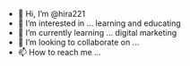 - 👋 Hi, I’m @hira221
- 👀 I’m interested in ... learning and educating 
- 🌱 I’m currently learning ... digital marketing
- 💞️ I’m looking to collaborate on ...
- 📫 How to reach me ...

<!---
hira221/hira221 is a ✨ special ✨ repository because its `README.md` (this file) appears on your GitHub profile.
You can click the Preview link to take a look at your changes.
--->
